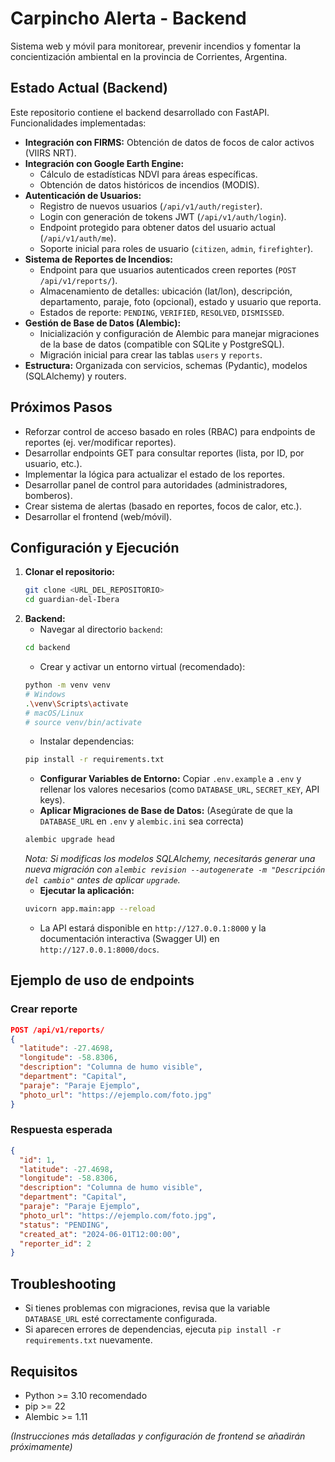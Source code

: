 # Carpincho Alerta - Backend

Sistema web y móvil para monitorear, prevenir incendios y fomentar la concientización ambiental en la provincia de Corrientes, Argentina.

## Estado Actual (Backend)

Este repositorio contiene el backend desarrollado con FastAPI. Funcionalidades implementadas:

*   **Integración con FIRMS:** Obtención de datos de focos de calor activos (VIIRS NRT).
*   **Integración con Google Earth Engine:**
    *   Cálculo de estadísticas NDVI para áreas específicas.
    *   Obtención de datos históricos de incendios (MODIS).
*   **Autenticación de Usuarios:**
    *   Registro de nuevos usuarios (`/api/v1/auth/register`).
    *   Login con generación de tokens JWT (`/api/v1/auth/login`).
    *   Endpoint protegido para obtener datos del usuario actual (`/api/v1/auth/me`).
    *   Soporte inicial para roles de usuario (`citizen`, `admin`, `firefighter`).
*   **Sistema de Reportes de Incendios:**
    *   Endpoint para que usuarios autenticados creen reportes (`POST /api/v1/reports/`).
    *   Almacenamiento de detalles: ubicación (lat/lon), descripción, departamento, paraje, foto (opcional), estado y usuario que reporta.
    *   Estados de reporte: `PENDING`, `VERIFIED`, `RESOLVED`, `DISMISSED`.
*   **Gestión de Base de Datos (Alembic):**
    *   Inicialización y configuración de Alembic para manejar migraciones de la base de datos (compatible con SQLite y PostgreSQL).
    *   Migración inicial para crear las tablas `users` y `reports`.
*   **Estructura:** Organizada con servicios, schemas (Pydantic), modelos (SQLAlchemy) y routers.

## Próximos Pasos

*   Reforzar control de acceso basado en roles (RBAC) para endpoints de reportes (ej. ver/modificar reportes).
*   Desarrollar endpoints GET para consultar reportes (lista, por ID, por usuario, etc.).
*   Implementar la lógica para actualizar el estado de los reportes.
*   Desarrollar panel de control para autoridades (administradores, bomberos).
*   Crear sistema de alertas (basado en reportes, focos de calor, etc.).
*   Desarrollar el frontend (web/móvil).

## Configuración y Ejecución

1.  **Clonar el repositorio:**
    ```bash
    git clone <URL_DEL_REPOSITORIO>
    cd guardian-del-Ibera
    ```
2.  **Backend:**
    *   Navegar al directorio `backend`:
      ```bash
      cd backend
      ```
    *   Crear y activar un entorno virtual (recomendado):
      ```bash
      python -m venv venv
      # Windows
      .\venv\Scripts\activate
      # macOS/Linux
      # source venv/bin/activate
      ```
    *   Instalar dependencias:
      ```bash
      pip install -r requirements.txt
      ```
    *   **Configurar Variables de Entorno:** Copiar `.env.example` a `.env` y rellenar los valores necesarios (como `DATABASE_URL`, `SECRET_KEY`, API keys).
    *   **Aplicar Migraciones de Base de Datos:** (Asegúrate de que la `DATABASE_URL` en `.env` y `alembic.ini` sea correcta)
      ```bash
      alembic upgrade head
      ```
      *Nota: Si modificas los modelos SQLAlchemy, necesitarás generar una nueva migración con `alembic revision --autogenerate -m "Descripción del cambio"` antes de aplicar `upgrade`.*
    *   **Ejecutar la aplicación:**
      ```bash
      uvicorn app.main:app --reload
      ```
    *   La API estará disponible en `http://127.0.0.1:8000` y la documentación interactiva (Swagger UI) en `http://127.0.0.1:8000/docs`.

## Ejemplo de uso de endpoints

### Crear reporte

```json
POST /api/v1/reports/
{
  "latitude": -27.4698,
  "longitude": -58.8306,
  "description": "Columna de humo visible",
  "department": "Capital",
  "paraje": "Paraje Ejemplo",
  "photo_url": "https://ejemplo.com/foto.jpg"
}
```

### Respuesta esperada

```json
{
  "id": 1,
  "latitude": -27.4698,
  "longitude": -58.8306,
  "description": "Columna de humo visible",
  "department": "Capital",
  "paraje": "Paraje Ejemplo",
  "photo_url": "https://ejemplo.com/foto.jpg",
  "status": "PENDING",
  "created_at": "2024-06-01T12:00:00",
  "reporter_id": 2
}
```

## Troubleshooting

- Si tienes problemas con migraciones, revisa que la variable `DATABASE_URL` esté correctamente configurada.
- Si aparecen errores de dependencias, ejecuta `pip install -r requirements.txt` nuevamente.

## Requisitos

- Python >= 3.10 recomendado
- pip >= 22
- Alembic >= 1.11

*(Instrucciones más detalladas y configuración de frontend se añadirán próximamente)*
